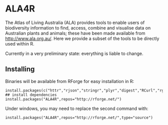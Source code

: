 # ALA4R

The Atlas of Living Australia (ALA) provides tools to enable users of biodiversity information to find, access, combine and visualise data on Australian plants and animals; these have been made available from http://www.ala.org.au/. Here we provide a subset of the tools to be directly used within R.

Currently in a very preliminary state: everything is liable to change.

## Installing

Binaries will be available from RForge for easy installation in R: 

```{r}
install.packages(c("httr","rjson","stringr","plyr","digest","RCurl","rgeos")) ## install dependencies
install.packages("ALA4R",repos="http://rforge.net/")
```

Under windows, you may need to replace the second command with:
```{r}
install.packages("ALA4R",repos="http://rforge.net/",type="source")
```


